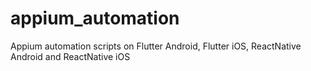 # appium_automation
Appium automation scripts on Flutter Android, Flutter iOS, ReactNative Android and ReactNative iOS
